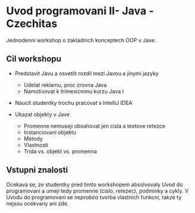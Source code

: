 Uvod programovani II- Java - Czechitas
======================================

Jednodenni workshop o zakladnich konceptech OOP v Jave.


Cil workshopu
-------------

* Predstavit Javu a osvetlit rozdil mezi Javou a jinymi jazyky
    * Udelat reklamu, proc zrovna Java
    * Namotivovat k trimesicnimu kurzu Java I

* Naucit studentky trochu pracovat s IntelliJ IDEA

* Ukazat objekty v Jave
    * Promenne nemuseji obsahovat jen cisla a textove retezce
    * Instanciovani objektu
    * Metody
    * Vlastnosti
    * Trida vs. objekt vs. promenna


Vstupni znalosti
----------------

Ocekava se, ze studentky pred timto workshopem absolvovaly Uvod do programovani a umeji tedy promenne (cislo, retezec), podminky a cykly.
V Uvodu do programovani se *neprobira* tvorba vlastnich funkcni, takze ty nejsou ocekvany ani zde.
